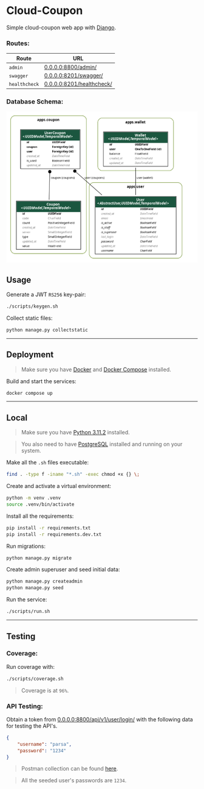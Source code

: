 # Cloud-Coupon

Simple cloud-coupon web app with [Django](https://www.djangoproject.com/).

### Routes:

| Route         | URL                                                           |
| ------------- | ------------------------------------------------------------- |
| `admin`       | [0.0.0.0:8800/admin/](http://0.0.0.0:8800/admin/)             |
| `swagger`     | [0.0.0.0:8201/swagger/](http://0.0.0.0:8800/swagger/)         |
| `healthcheck` | [0.0.0.0:8201/healthcheck/](http://0.0.0.0:8800/healthcheck/) |

### Database Schema:

![Schema](docs/schema.png)

## Usage

Generate a JWT `RS256` key-pair:

```sh
./scripts/keygen.sh
```

Collect static files:

```sh
python manage.py collectstatic
```

---

## Deployment

> Make sure you have [Docker](https://www.docker.com/) and [Docker Compose](https://docs.docker.com/compose/) installed.

Build and start the services:

```sh
docker compose up
```

---

## Local

> Make sure you have [Python 3.11.2](https://www.python.org/downloads/release/python-3112/) installed.

> You also need to have [PostgreSQL](https://www.postgresql.org/) installed and running on your system.

Make all the `.sh` files executable:

```sh
find . -type f -iname "*.sh" -exec chmod +x {} \;
```

Create and activate a virtual environment:

```sh
python -m venv .venv
source .venv/bin/activate
```

Install all the requirements:

```sh
pip install -r requirements.txt
pip install -r requirements.dev.txt
```

Run migrations:

```sh
python manage.py migrate
```

Create admin superuser and seed initial data:

```sh
python manage.py createadmin
python manage.py seed
```

Run the service:

```sh
./scripts/run.sh
```

---

## Testing

### Coverage:

Run coverage with:

```sh
./scripts/coverage.sh
```

> Coverage is at `96%`.

### API Testing:

Obtain a token from [0.0.0.0:8800/api/v1/user/login/](http://0.0.0.0:8800/api/v1/user/login/) with the following data for testing the API's.

```json
{
    "username": "parsa",
    "password": "1234"
}
```

> Postman collection can be found [here](docs/cloud-coupon.postman_collection.json).

> All the seeded user's passwords are `1234`.
